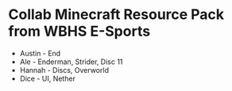 # Collab Minecraft Resource Pack from WBHS E-Sports


- Austin - End
- Ale - Enderman, Strider, Disc 11
- Hannah - Discs, Overworld
- Dice - UI, Nether
